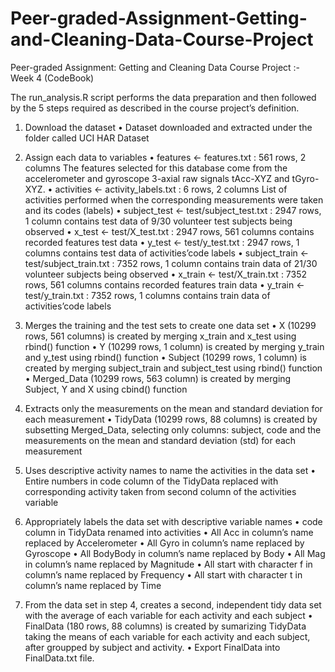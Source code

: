 # Peer-graded-Assignment-Getting-and-Cleaning-Data-Course-Project
Peer-graded Assignment: Getting and Cleaning Data Course Project :- Week 4 (CodeBook)

The run_analysis.R script performs the data preparation and then followed by the 5 steps required as described in the course project’s definition.

1. Download the dataset
   • Dataset downloaded and extracted under the folder called UCI HAR Dataset

2. Assign each data to variables
   • features <- features.txt : 561 rows, 2 columns
     The features selected for this database come from the accelerometer and gyroscope 3-axial raw signals tAcc-XYZ and tGyro-XYZ.
   • activities <- activity_labels.txt : 6 rows, 2 columns
     List of activities performed when the corresponding measurements were taken and its codes (labels)
   • subject_test <- test/subject_test.txt : 2947 rows, 1 column
     contains test data of 9/30 volunteer test subjects being observed
   • x_test <- test/X_test.txt : 2947 rows, 561 columns
     contains recorded features test data
   • y_test <- test/y_test.txt : 2947 rows, 1 columns
     contains test data of activities’code labels
   • subject_train <- test/subject_train.txt : 7352 rows, 1 column
     contains train data of 21/30 volunteer subjects being observed
   • x_train <- test/X_train.txt : 7352 rows, 561 columns
     contains recorded features train data
   • y_train <- test/y_train.txt : 7352 rows, 1 columns
     contains train data of activities’code labels

3. Merges the training and the test sets to create one data set
  • X (10299 rows, 561 columns) is created by merging x_train and x_test using rbind() function
  • Y (10299 rows, 1 column) is created by merging y_train and y_test using rbind() function
  • Subject (10299 rows, 1 column) is created by merging subject_train and subject_test using rbind() function
  • Merged_Data (10299 rows, 563 column) is created by merging Subject, Y and X using cbind() function

4. Extracts only the measurements on the mean and standard deviation for each measurement
  • TidyData (10299 rows, 88 columns) is created by subsetting Merged_Data, selecting only columns: subject, code and the measurements on the mean and standard deviation (std)       for each measurement

5. Uses descriptive activity names to name the activities in the data set
  • Entire numbers in code column of the TidyData replaced with corresponding activity taken from second column of the activities variable

6. Appropriately labels the data set with descriptive variable names
  • code column in TidyData renamed into activities
  • All Acc in column’s name replaced by Accelerometer
  • All Gyro in column’s name replaced by Gyroscope
  • All BodyBody in column’s name replaced by Body
  • All Mag in column’s name replaced by Magnitude
  • All start with character f in column’s name replaced by Frequency
  • All start with character t in column’s name replaced by Time

7. From the data set in step 4, creates a second, independent tidy data set with the average of each variable for each activity and each subject
  • FinalData (180 rows, 88 columns) is created by sumarizing TidyData taking the means of each variable for each activity and each subject, after groupped by subject and           activity.
  • Export FinalData into FinalData.txt file.
